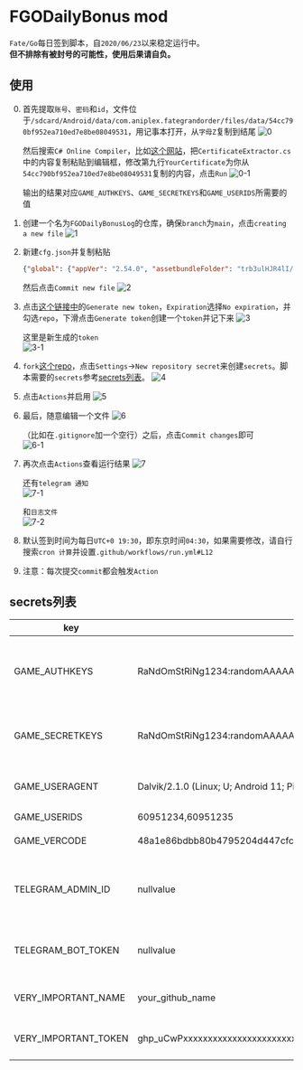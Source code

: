 # FGODailyBonus mod
`Fate/Go`每日签到脚本，自`2020/06/23`以来稳定运行中。  
**但不排除有被封号的可能性，使用后果请自负。**

## 使用
0. 首先提取`账号`、`密码`和`id`，文件位于`/sdcard/Android/data/com.aniplex.fategrandorder/files/data/54cc790bf952ea710ed7e8be08049531`，用记事本打开，从`字母Z`复制到结尾
   ![0](imgs/0.jpg)
   
   然后搜索`C# Online Compiler`，比如[这个网站](https://www.onlinegdb.com/online_csharp_compiler)，把`CertificateExtractor.cs`中的内容复制粘贴到编辑框，修改第九行`YourCertificate`为你从`54cc790bf952ea710ed7e8be08049531`复制的内容，点击`Run`
   ![0-1](imgs/0-1.jpg)

   输出的结果对应`GAME_AUTHKEYS`、`GAME_SECRETKEYS`和`GAME_USERIDS`所需要的值

1. 创建一个名为`FGODailyBonusLog`的仓库，确保`branch`为`main`，点击`creating a new file`
    ![1](imgs/1.jpg)

2. 新建`cfg.json`并复制粘贴
   ```json
   {"global": {"appVer": "2.54.0", "assetbundleFolder": "trb3ulHJR4lI/", "dataServerFolderCrc": 610168911, "dataVer": 1419, "dateVer": 1655046000}}
   ```
   然后点击`Commit new file`
    ![2](imgs/2.jpg)

3. 点击[这个链接中](https://github.com/settings/tokens)的`Generate new token`，`Expiration`选择`No expiration`，并勾选`repo`，下滑点击`Generate token`创建一个`token`并记下来
    ![3](imgs/3.jpg)

    这里是新生成的`token`  
    ![3-1](imgs/3-1.jpg)

4. `fork`[这个repo](https://github.com/hexstr/FGODailyBonus)，点击`Settings`->`New repository secret`来创建`secrets`。脚本需要的`secrets`参考[secrets列表](#secrets列表)。
   ![4](imgs/4.jpg)

5. 点击`Actions`并启用
   ![5](imgs/5.jpg)

6. 最后，随意编辑一个文件
   ![6](imgs/6.jpg)

   （比如在`.gitignore`加一个空行）之后，点击`Commit changes`即可  
   ![6-1](imgs/6-1.jpg)

7. 再次点击`Actions`查看运行结果
   ![7](imgs/7.jpg)

   还有`telegram 通知`  
   ![7-1](imgs/7-1.jpg)

   和`日志文件`  
   ![7-2](imgs/7-2.jpg)

8. 默认签到时间为每日`UTC+0 19:30`，即东京时间`04:30`，如果需要修改，请自行搜索`cron 计算`并设置`.github/workflows/run.yml#L12`

9.  注意：每次提交`commit`都会触发`Action`

## secrets列表
| key                  | value                                                                 | description                                 |
|----------------------|-----------------------------------------------------------------------|---------------------------------------------|
| GAME_AUTHKEYS        | RaNdOmStRiNg1234:randomAAAAA=,RaNdOmStRiNg1235:randomAAAAA=           | 需要签到的账号，多个账号使用英文逗号","分隔 |
| GAME_SECRETKEYS      | RaNdOmStRiNg1234:randomAAAAA=,RaNdOmStRiNg1235:randomAAAAA=           | 对应的密码，多个账号使用英文逗号","分隔     |
| GAME_USERAGENT       | Dalvik/2.1.0 (Linux; U; Android 11; Pixel 5 Build/RD1A.201105.003.A1) | 伪装UA，填入nullvalue使用默认值             |
| GAME_USERIDS         | 60951234,60951235                                                     | 账号id                                      |
| GAME_VERCODE         | 48a1e86bdbb80b4795204d447cfc073ce21b132a5bd5b096cb919830b1d3b93e      | ←填这个就行                                 |
| TELEGRAM_ADMIN_ID    | nullvalue                                                             | 接收通知的telegram id，不需要就填nullvalue  |
| TELEGRAM_BOT_TOKEN   | nullvalue                                                             | 发送通知的bot token，不需要就填nullvalue    |
| VERY_IMPORTANT_NAME  | your_github_name                                                      | 填你的github name                           |
| VERY_IMPORTANT_TOKEN | ghp_uCwPxxxxxxxxxxxxxxxxxxxxxxxxxxxxxxxx                              | 第三步申请的access token                    |
